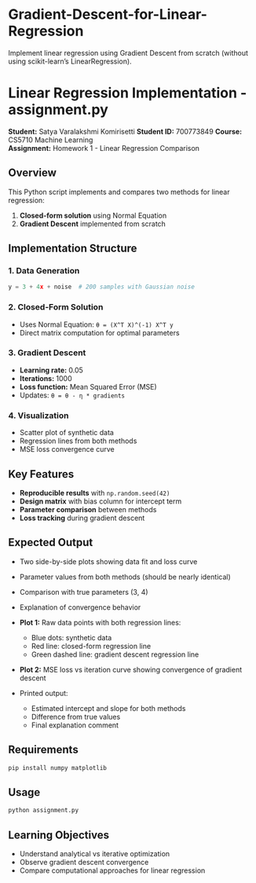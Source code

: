 


# Gradient-Descent-for-Linear-Regression
Implement linear regression using Gradient Descent from scratch (without using scikit-learn’s LinearRegression). 

# Linear Regression Implementation - assignment.py

**Student:** Satya Varalakshmi Komirisetti
 **Student ID:** 700773849
**Course:** CS5710 Machine Learning  
**Assignment:** Homework 1 - Linear Regression Comparison

## Overview

This Python script implements and compares two methods for linear regression:
1. **Closed-form solution** using Normal Equation
2. **Gradient Descent** implemented from scratch

## Implementation Structure

### 1. Data Generation
```python
y = 3 + 4x + noise  # 200 samples with Gaussian noise
```

### 2. Closed-Form Solution
- Uses Normal Equation: `θ = (X^T X)^(-1) X^T y`
- Direct matrix computation for optimal parameters

### 3. Gradient Descent
- **Learning rate:** 0.05
- **Iterations:** 1000
- **Loss function:** Mean Squared Error (MSE)
- Updates: `θ = θ - η * gradients`

### 4. Visualization
- Scatter plot of synthetic data
- Regression lines from both methods
- MSE loss convergence curve

## Key Features

- **Reproducible results** with `np.random.seed(42)`
- **Design matrix** with bias column for intercept term
- **Parameter comparison** between methods
- **Loss tracking** during gradient descent

## Expected Output

- Two side-by-side plots showing data fit and loss curve
- Parameter values from both methods (should be nearly identical)
- Comparison with true parameters (3, 4)
- Explanation of convergence behavior

- **Plot 1:** Raw data points with both regression lines:
  - Blue dots: synthetic data
  - Red line: closed-form regression line
  - Green dashed line: gradient descent regression line
- **Plot 2:** MSE loss vs iteration curve showing convergence of gradient descent
- Printed output:
  - Estimated intercept and slope for both methods
  - Difference from true values
  - Final explanation comment


## Requirements

```bash
pip install numpy matplotlib
```

## Usage

```bash
python assignment.py
```

## Learning Objectives

- Understand analytical vs iterative optimization
- Observe gradient descent convergence
- Compare computational approaches for linear regression
